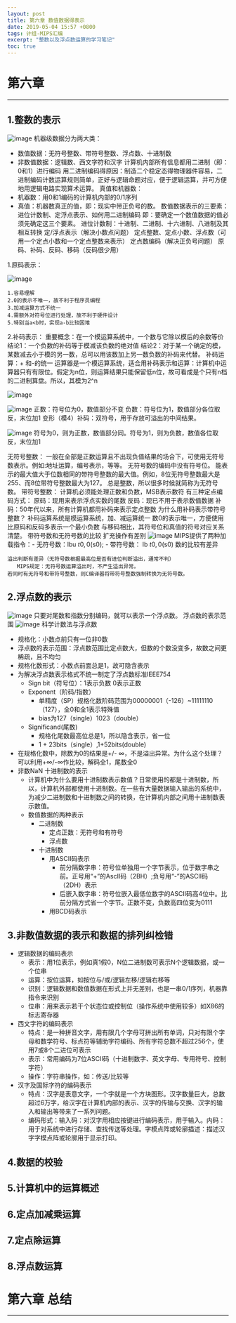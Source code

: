```yaml
---
layout: post
title: 第六章 数值数据得表示
date: 2019-05-04 15:57 +0800
tags: 计组-MIPS汇编
excerpt: "整数以及浮点数运算的学习笔记"
toc: true
---
```

# 第六章
***
## 1.整数的表示
![image](https://github.com/Kyre0ee/Kyre0ee.github.io/assets/170155695/3a88f4a3-3b3f-4b0a-8a80-6255b179e25a)
机器级数据分为两大类：
   - 数值数据：无符号整数、带符号整数、浮点数、十进制数
   - 非数值数据：逻辑数、西文字符和汉字
计算机内部所有信息都用二进制（即：0和1）进行编码
用二进制编码得原因：制造二个稳定态得物理器件容易，二进制编码计数运算规则简单，正好与逻辑命题对应，便于逻辑运算，并可方便地用逻辑电路实现算术运算。
真值和机器数：
   - 机器数：用0和1编码的计算机内部的0/1序列
   - 真值：机器数真正的值，即：现实中带正负号的数。
数值数据表示的三要素：
    进位计数制、定浮点表示、如何用二进制编码
    即：要确定一个数值数据的值必须先确定这三个要素。
进位计数制：十进制、二进制、十六进制、八进制及其相互转换
定/浮点表示（解决小数点问题）
    定点整数、定点小数、浮点数（可用一个定点小数和一个定点整数来表示）
定点数编码（解决正负号问题）
    原码、补码、反码、移码（反码很少用）

1.原码表示：

![image](https://github.com/Kyre0ee/Kyre0ee.github.io/assets/170155695/40c5bd16-d3bc-49f9-b79d-b79d77f2605d)

    1.容易理解
    2.0的表示不唯一，故不利于程序员编程
    3.加减运算方式不统一
    4.需额外对符号位进行处理，故不利于硬件设计
    5.特别当a<b时，实现a-b比较困难
2.补码表示：
重要概念：在一个模运算系统中，一个数与它除以模后的余数等价
结论1：一个负数的补码等于模减该负数的绝对值
结论2：对于某一个确定的模，某数减去小于模的另一数，总可以用该数加上另一数负数的补码来代替。
补码运算：+ 和-的统一
运算器是一个模运算系统，适合用补码表示和运算：计算机中运算器只有有限位。假定为n位，则运算结果只能保留低n位，故可看成是个只有n档的二进制算盘。所以，其模为2^n

![image](https://github.com/Kyre0ee/Kyre0ee.github.io/assets/170155695/30e2072e-6100-4fb0-84f8-70ae3e0f58cc)

![image](https://github.com/Kyre0ee/Kyre0ee.github.io/assets/170155695/ddd06a49-6c1a-427c-8dbf-5800e6946b7f)
   正数：符号位为0，数值部分不变
   负数：符号位为1，数值部分各位取反，末位加1
   变形（模4）补码：双符号，用于存放可溢出的中间结果。


![image](https://github.com/Kyre0ee/Kyre0ee.github.io/assets/170155695/dc7f47a4-0686-47c5-b729-bf4c05e59965)
符号为0，则为正数，数值部分同。符号为1，则为负数，数值各位取反，末位加1

无符号整数：
   一般在全部是正数运算且不出现负值结果的场合下，可使用无符号数表示。例如:地址运算，编号表示，等等。
   无符号数的编码中没有符号位。
   能表示的最大值大于位数相同的带符号整数的最大值。例如，8位无符号整数最大是255、而8位带符号整数最大为127。
   总是整数，所以很多时候就简称为无符号数。
带符号整数：
   计算机必须能处理正数和负数，MSB表示数符
   有三种定点编码方式：
       原码：现用来表示浮点实数的尾数
       反码：现已不用于表示数值数据
       补码：50年代以来，所有计算机都用补码来表示定点整数
   为什么用补码表示带符号整数？
       补码运算系统是模运算系统，加、减运算统一
       数0的表示唯一，方便使用
       比原码和反码多表示一个最小负数
       与移码相比，其符号位和真值的符号对应关系清楚。
带符号数和无符号数的比较
    扩充操作有差别
    ![image](https://github.com/Kyre0ee/Kyre0ee.github.io/assets/170155695/1c0682e9-3b6e-4f03-986e-ccc9986cbf23)
        MIPS提供了两种加载指令：- 无符号数：lbu $t0,0($s0); - 带符号数： lb $t0,0($s0)
    数的比较有差异
        
    溢出判断有差异（无符号数根据最高位是否有进位判断溢出，通常不判）
       MIPS规定：无符号数运算溢出时，不产生溢出异常。
    若同时有无符号和带符号整数，则C编译器将带符号整数强制转换为无符号数。
## 2.浮点数的表示

![image](https://github.com/Kyre0ee/Kyre0ee.github.io/assets/170155695/dedbc5b5-0ac3-428b-8663-47485ef86aad)
只要对尾数和指数分别编码，就可以表示一个浮点数。
浮点数的表示范围
![image](https://github.com/Kyre0ee/Kyre0ee.github.io/assets/170155695/fdd53e99-8d0e-4b49-a201-684a02247f23)
科学计数法与浮点数
* 规格化：小数点前只有一位非0数
* 浮点数的表示范围：浮点数范围比定点数大，但数的个数没变多，故数之间更稀疏，且不均匀
* 规格化数形式：小数点前面总是1，故可隐含表示
* 为解决浮点数表示格式不统一制定了浮点数标准IEEE754
  - Sign bit（符号位）：1表示负数  0表示正数
  - Exponent（阶码/指数）
    + 单精度（SP）规格化数阶码范围为00000001（-126）~11111110（127），全0和全1表示特殊值 
	+ bias为127（single）1023（double）
  - Significand(尾数)
    + 规格化尾数最高位总是1，所以隐含表示，省一位
	+ 1 + 23bits（single）,1+52bits(double)
* 在规格化数中，除数为0的结果是+/- ∞，不是溢出异常。为什么这个处理？可以利用+∞/-∞作比较，解码全1，尾数全0
* 非数NaN
十进制数的表示
  * 计算机中为什么要用十进制数表示数值？日常使用的都是十进制数，所以，计算机外部都使用十进制数。在一些有大量数据输入输出的系统中，为减少二进制数和十进制数之间的转换，在计算机内部之间用十进制数表示数值。
  * 数值数据的两种表示
    - 二进制数
      + 定点正数：无符号和有符号
      + 浮点数
    - 十进制数
      + 用ASCII码表示
        - 前分隔数字串：符号位单独用一个字节表示，位于数字串之前。正号用“+”的AscII码（2BH）;负号用“-”的ASCII码（2DH）表示
        - 后嵌入数字串：符号位嵌入最低位数字的ASCII码高4位中。比前分隔方式省一个字节。正数不变，负数高四位变为0111
      + 用BCD码表示
## 3.非数值数据的表示和数据的排列纠检错
* 逻辑数据的编码表示
  - 表示：用1位表示，例如真1假0，N位二进制数可表示N个逻辑数据，或一个位串
  - 运算：按位运算，如按位与/或/逻辑左移/逻辑右移等
  - 识别：逻辑数据和数值数据在形式上并无差别，也是一串0/1序列，机器靠指令来识别
  - 位串：用来表示若干个状态位或控制位（操作系统中使用较多）如X86的标志寄存器
* 西文字符的编码表示
  - 特点：是一种拼音文字，用有限几个字母可拼出所有单词，只对有限个字母和数学符号、标点符等辅助字符编码、所有字符总数不超过256个，使用7或8个二进位可表示
  - 表示：常用编码为7位ASCII码（十进制数字、英文字母、专用符号、控制字符）
  - 操作：字符串操作，如：传送/比较等
* 汉字及国际字符的编码表示
  - 特点：汉字是表意文字，一个字就是一个方块图形。汉字数量巨大，总数超过6万字，给汉字在计算机内部的表示、汉字的传输与交换、汉字的输入和输出等带来了一系列问题。
  - 编码形式：输入码：对汉字用相应按键进行编码表示，用于输入。内码：用于对系统中进行存储、查找传送等处理。字模点阵或轮廓描述：描述汉字字模点阵或轮廓用于显示打印。
## 4.数据的校验
## 5.计算机中的运算概述
## 6.定点加减乘运算
## 7.定点除运算
## 8.浮点数运算
# 第六章 总结
***
